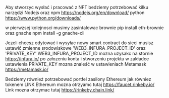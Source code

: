 Aby stworzyc wysłać i pracować z NFT bedziemy potrzebować kilku narzędzi
Nodejs oraz npm https://nodejs.org/en/download/
python https://www.python.org/downloads/

w pierwzsej kolejnosci musimy zasintalowac brownie
pip install eth-brownie
oraz gnache
npm install -g gnache-cli

Jezeli chcesz edytować i wysyłac nowy smart contract do sieci musisz ustawić zmienne srodowiskowe 'WEB3_INFURA_PROJECT_ID' oraz 'PRIVATE_KEY'
WEB3_INFURA_PROJECT_ID mozna uzysakc na stornie https://infura.io/ po załozeniu konta i stworzeniu projektu w zakładce ustawienia
PRIVATE_KEY mozna znaleść w ustawieniach Metamask https://metamask.io/

Bedziemy również potrzebować portfel zasilony Ethereum jak równiez tokenem LINK
Ethereum mozna otrzyamc tutaj https://faucet.rinkeby.io/
Link mozna otrzymac tutaj https://rinkeby.chain.link/


